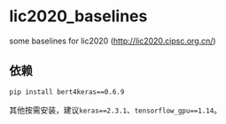 # lic2020_baselines
some baselines for lic2020 (http://lic2020.cipsc.org.cn/)

## 依赖

```bash
pip install bert4keras==0.6.9
```

其他按需安装，建议`keras==2.3.1`、`tensorflow_gpu==1.14`。
